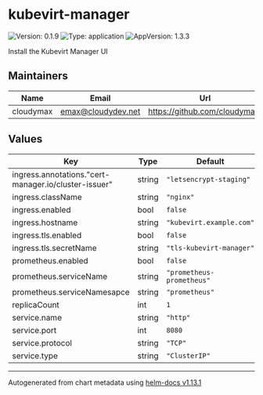 # kubevirt-manager

![Version: 0.1.9](https://img.shields.io/badge/Version-0.1.9-informational?style=flat-square) ![Type: application](https://img.shields.io/badge/Type-application-informational?style=flat-square) ![AppVersion: 1.3.3](https://img.shields.io/badge/AppVersion-1.3.3-informational?style=flat-square)

Install the Kubevirt Manager UI

## Maintainers

| Name | Email | Url |
| ---- | ------ | --- |
| cloudymax | <emax@cloudydev.net> | <https://github.com/cloudymax/> |

## Values

| Key | Type | Default | Description |
|-----|------|---------|-------------|
| ingress.annotations."cert-manager.io/cluster-issuer" | string | `"letsencrypt-staging"` |  |
| ingress.className | string | `"nginx"` |  |
| ingress.enabled | bool | `false` |  |
| ingress.hostname | string | `"kubevirt.example.com"` |  |
| ingress.tls.enabled | bool | `false` |  |
| ingress.tls.secretName | string | `"tls-kubevirt-manager"` |  |
| prometheus.enabled | bool | `false` |  |
| prometheus.serviceName | string | `"prometheus-prometheus"` |  |
| prometheus.serviceNamesapce | string | `"prometheus"` |  |
| replicaCount | int | `1` |  |
| service.name | string | `"http"` |  |
| service.port | int | `8080` |  |
| service.protocol | string | `"TCP"` |  |
| service.type | string | `"ClusterIP"` |  |

----------------------------------------------
Autogenerated from chart metadata using [helm-docs v1.13.1](https://github.com/norwoodj/helm-docs/releases/v1.13.1)
